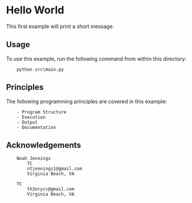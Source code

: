 # Hello World

This first example will print a short message.

## Usage

To use this example, run the following command from within this directory:

```
    python src\main.py
```

## Principles

The following programming principles are covered in this example:

```
    - Program Structure
    - Execution
    - Output
    - Documentation
```

## Acknowledgements

```
    Noah Jennings 
        TC 
        ntjennings1@gmail.com
        Virginia Beach, VA
        
    TC 
        th3orycc@gmail.com
        Virginia Beach, VA
```